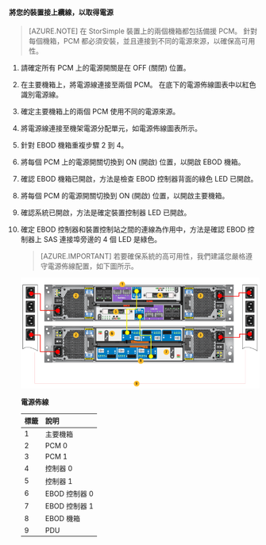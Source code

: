 

#### 將您的裝置接上纜線，以取得電源

>[AZURE.NOTE] 在 StorSimple 裝置上的兩個機箱都包括備援 PCM。 針對每個機箱，PCM 都必須安裝，並且連接到不同的電源來源，以確保高可用性。

1. 請確定所有 PCM 上的電源開關是在 OFF (關閉) 位置。

2. 在主要機箱上，將電源線連接至兩個 PCM。 在底下的電源佈線圖表中以紅色識別電源線。

3. 確定主要機箱上的兩個 PCM 使用不同的電源來源。

4. 將電源線連接至機架電源分配單元，如電源佈線圖表所示。

5. 針對 EBOD 機箱重複步驟 2 到 4。

6. 將每個 PCM 上的電源開關切換到 ON (開啟) 位置，以開啟 EBOD 機箱。

7. 確認 EBOD 機箱已開啟，方法是檢查 EBOD 控制器背面的綠色 LED 已開啟。

8. 將每個 PCM 的電源開關切換到 ON (開啟) 位置，以開啟主要機箱。

9. 確認系統已開啟，方法是確定裝置控制器 LED 已開啟。

10. 確定 EBOD 控制器和裝置控制站之間的連線為作用中，方法是確認 EBOD 控制器上 SAS 連接埠旁邊的 4 個 LED 是綠色。
    >[AZURE.IMPORTANT] 若要確保系統的高可用性，我們建議您嚴格遵守電源佈線配置，如下圖所示。

    ![將您的 4U 裝置接上纜線，以取得電源](./media/storsimple-cable-8600-for-power/HCSCableYour4UDeviceforPower.png)

    **電源佈線**

    | 標籤| 說明|
    |:----|:----------|
    | 1| 主要機箱|
    | 2| PCM 0|
    | 3| PCM 1|
    | 4| 控制器 0|
    | 5| 控制器 1|
    | 6| EBOD 控制器 0|
    | 7| EBOD 控制器 1|
    | 8| EBOD 機箱|
    | 9| PDU|







